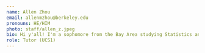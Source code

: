 ```yaml
---
name: Allen Zhou
email: allenmzhou@berkeley.edu
pronouns: HE/HIM
photo: staff/allen_z.jpeg
bio: Hi y'all! I'm a sophomore from the Bay Area studying Statistics and Computer Science. I enjoy playing soccer, running track and field, watching movies, and spending time with friends!
role: Tutor (UCS1)
---
```

